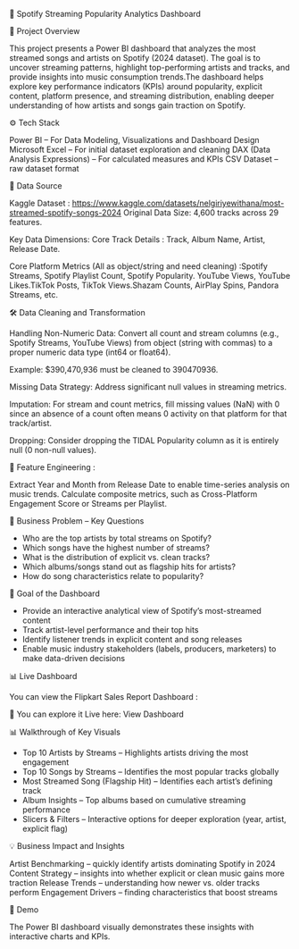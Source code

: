 🎵 Spotify Streaming Popularity Analytics Dashboard

📌 Project Overview

This project presents a Power BI dashboard that analyzes the most streamed songs and artists on Spotify (2024 dataset). The goal is to uncover streaming patterns, highlight top-performing artists and tracks, and provide insights into music consumption trends.The dashboard helps explore key performance indicators (KPIs) around popularity, explicit content, platform presence, and streaming distribution, enabling deeper understanding of how artists and songs gain traction on Spotify.

⚙️ Tech Stack

Power BI – For Data Modeling, Visualizations and Dashboard Design
Microsoft Excel – For initial dataset exploration and cleaning
DAX (Data Analysis Expressions) – For calculated measures and KPIs
CSV Dataset – raw dataset format

📂 Data Source

Kaggle Dataset : https://www.kaggle.com/datasets/nelgiriyewithana/most-streamed-spotify-songs-2024
Original Data Size: 4,600 tracks across 29 features.

Key Data Dimensions:
Core Track Details : Track, Album Name, Artist, Release Date.

Core Platform Metrics (All as object/string and need cleaning) :Spotify Streams, Spotify Playlist Count, Spotify Popularity.
YouTube Views, YouTube Likes.TikTok Posts, TikTok Views.Shazam Counts, AirPlay Spins, Pandora Streams, etc.

🛠️ Data Cleaning and Transformation 

Handling Non-Numeric Data: Convert all count and stream columns (e.g., Spotify Streams, YouTube Views) from object (string with commas) to a proper numeric data type (int64 or float64).

Example: $390,470,936 must be cleaned to 390470936.

Missing Data Strategy: Address significant null values in streaming metrics.

Imputation: For stream and count metrics, fill missing values (NaN) with 0 since an absence of a count often means 0 activity on that platform for that track/artist.

Dropping: Consider dropping the TIDAL Popularity column as it is entirely null (0 non-null values).

📌 Feature Engineering : 

Extract Year and Month from Release Date to enable time-series analysis on music trends.
Calculate composite metrics, such as Cross-Platform Engagement Score or Streams per Playlist.

🚀 Business Problem – Key Questions

- Who are the top artists by total streams on Spotify?
- Which songs have the highest number of streams?
- What is the distribution of explicit vs. clean tracks?
- Which albums/songs stand out as flagship hits for artists?
- How do song characteristics  relate to popularity?

🎯 Goal of the Dashboard

- Provide an interactive analytical view of Spotify’s most-streamed content
- Track artist-level performance and their top hits
- Identify listener trends in explicit content and song releases
- Enable music industry stakeholders (labels, producers, marketers) to make data-driven decisions
  
📊 Live Dashboard

 You can view the Flipkart Sales Report Dashboard :

🔗 You can explore it Live here: View Dashboard

📊 Walkthrough of Key Visuals

- Top 10 Artists by Streams – Highlights artists driving the most engagement
- Top 10 Songs by Streams – Identifies the most popular tracks globally
- Most Streamed Song (Flagship Hit) – Identifies each artist’s defining track
- Album Insights – Top albums based on cumulative streaming performance
- Slicers & Filters – Interactive options for deeper exploration (year, artist, explicit flag)

💡 Business Impact and Insights

Artist Benchmarking – quickly identify artists dominating Spotify in 2024
Content Strategy – insights into whether explicit or clean music gains more traction
Release Trends – understanding how newer vs. older tracks perform
Engagement Drivers – finding characteristics that boost streams

🎥 Demo

The Power BI dashboard visually demonstrates these insights with interactive charts and KPIs.
